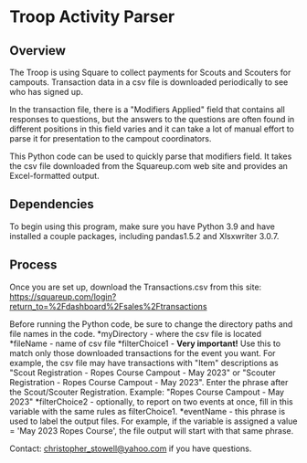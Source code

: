 # Troop Activity Parser
## Overview
The Troop is using Square to collect payments for Scouts and Scouters for campouts. Transaction data in a csv file is downloaded periodically to see who has signed up. 

In the transaction file, there is a "Modifiers Applied" field that contains all responses to questions, but the answers to the questions are often found in different positions in this field varies and it can take a lot of manual effort to parse it for presentation to the campout coordinators.
 
This Python code can be used to quickly parse that modifiers field.  It takes the csv file downloaded from the Squareup.com web site and provides an Excel-formatted output.

## Dependencies
To begin using this program, make sure you have Python 3.9 and have installed a couple packages, including pandas1.5.2 and Xlsxwriter 3.0.7.


## Process
Once you are set up, download the Transactions.csv from this site: https://squareup.com/login?return_to=%2Fdashboard%2Fsales%2Ftransactions

Before running the Python code, be sure to change the directory paths and file names in the code.
  *myDirectory - where the csv file is located
  *fileName - name of csv file
  *filterChoice1 - **Very important!**  Use this to match only those downloaded transactions for the event you want.  For example, the csv file may have transactions with "Item" descriptions as "Scout Registration - Ropes Course Campout - May 2023" or "Scouter Registration - Ropes Course Campout - May 2023".  Enter the phrase after the Scout/Scouter Registration.  Example: "Ropes Course Campout - May 2023"
  *filterChoice2 - optionally, to report on two events at once, fill in this variable with the same rules as filterChoice1.
  *eventName - this phrase is used to label the output files.  For example, if the variable is assigned a value = 'May 2023 Ropes Course', the file output will start with that same phrase.
  
  Contact: christopher_stowell@yahoo.com if you have questions.

